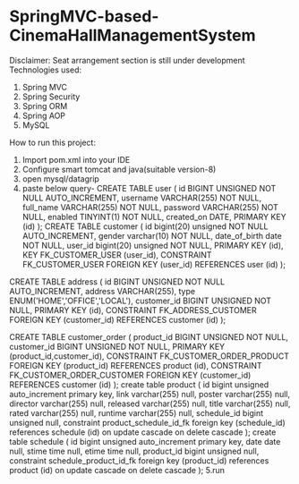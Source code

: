 # SpringMVC-based-CinemaHallManagementSystem
Disclaimer: Seat arrangement section is still under development
Technologies used:
1. Spring MVC
2. Spring Security
3. Spring ORM
4. Spring AOP
5. MySQL

How to run this project:
1. Import pom.xml into your IDE
2. Configure smart tomcat and java(suitable version-8)
3. open mysql/datagrip
4. paste below query-
   CREATE TABLE user (
  id BIGINT UNSIGNED NOT NULL AUTO_INCREMENT,
  username VARCHAR(255) NOT NULL,
  full_name VARCHAR(255) NOT NULL,
  password VARCHAR(255) NOT NULL,
  enabled TINYINT(1) NOT NULL,
  created_on DATE,
  PRIMARY KEY (id)
);
CREATE TABLE customer (
  id bigint(20) unsigned NOT NULL AUTO_INCREMENT,
  gender varchar(10) NOT NULL,
  date_of_birth date NOT NULL,
  user_id bigint(20) unsigned NOT NULL,
  PRIMARY KEY (id),
  KEY FK_CUSTOMER_USER (user_id),
  CONSTRAINT FK_CUSTOMER_USER FOREIGN KEY (user_id) REFERENCES user (id)
);



CREATE TABLE address (
  id BIGINT UNSIGNED NOT NULL AUTO_INCREMENT,
  address VARCHAR(255),
  type ENUM('HOME','OFFICE','LOCAL'),
  customer_id BIGINT UNSIGNED NOT NULL,
  PRIMARY KEY (id),
  CONSTRAINT FK_ADDRESS_CUSTOMER FOREIGN KEY (customer_id) REFERENCES customer (id)
);


CREATE TABLE customer_order (
  product_id BIGINT UNSIGNED NOT NULL,
  customer_id BIGINT UNSIGNED NOT NULL,
  PRIMARY KEY (product_id,customer_id),
  CONSTRAINT FK_CUSTOMER_ORDER_PRODUCT FOREIGN KEY (product_id) REFERENCES product (id),
  CONSTRAINT FK_CUSTOMER_ORDER_CUSTOMER FOREIGN KEY (customer_id) REFERENCES customer (id)
);
create table product
(
    id          bigint unsigned auto_increment
        primary key,
    link        varchar(255)    null,
    poster      varchar(255)    null,
    director    varchar(255)    null,
    released    varchar(255)    null,
    title       varchar(255)    null,
    rated       varchar(255)    null,
    runtime     varchar(255)    null,
    schedule_id bigint unsigned null,
    constraint product_schedule_id_fk
        foreign key (schedule_id) references schedule (id)
            on update cascade on delete cascade
);
create table schedule
(
    id         bigint unsigned auto_increment
        primary key,
    date       date            null,
    stime      time            null,
    etime      time            null,
    product_id bigint unsigned null,
    constraint schedule_product_id_fk
        foreign key (product_id) references product (id)
            on update cascade on delete cascade
);
5.run 